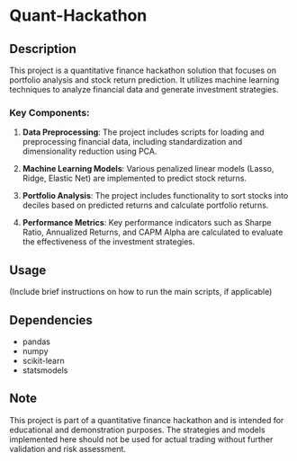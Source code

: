 # Quant-Hackathon

## Description

This project is a quantitative finance hackathon solution that focuses on portfolio analysis and stock return prediction. It utilizes machine learning techniques to analyze financial data and generate investment strategies.

### Key Components:

1. **Data Preprocessing**: The project includes scripts for loading and preprocessing financial data, including standardization and dimensionality reduction using PCA.

2. **Machine Learning Models**: Various penalized linear models (Lasso, Ridge, Elastic Net) are implemented to predict stock returns.

3. **Portfolio Analysis**: The project includes functionality to sort stocks into deciles based on predicted returns and calculate portfolio returns.

4. **Performance Metrics**: Key performance indicators such as Sharpe Ratio, Annualized Returns, and CAPM Alpha are calculated to evaluate the effectiveness of the investment strategies.

## Usage

(Include brief instructions on how to run the main scripts, if applicable)

## Dependencies

- pandas
- numpy
- scikit-learn
- statsmodels

## Note

This project is part of a quantitative finance hackathon and is intended for educational and demonstration purposes. The strategies and models implemented here should not be used for actual trading without further validation and risk assessment.
